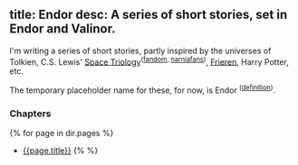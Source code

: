 title: Endor
desc: A series of short stories, set in Endor and Valinor.
---

I'm writing a series of short stories, partly inspired by the universes of Tolkien, C.S. Lewis' [Space Triology](https://en.wikipedia.org/wiki/The_Space_Trilogy)<sup>([fandom](https://the-silent-planet.fandom.com/wiki/Ransom_trilogy), [narniafans](https://narniafans.com/books/the-space-trilogy/))</sup>, [Frieren](https://en.wikipedia.org/wiki/Frieren), Harry Potter, etc.

The temporary placeholder name for these, for now, is Endor <sup>([definition](https://tolkiengateway.net/wiki/Endor))</sup>.

### Chapters

{% for page in dir.pages %}
* <a href="{{link(page)}}">{{page.title}}</a>
{% %}

